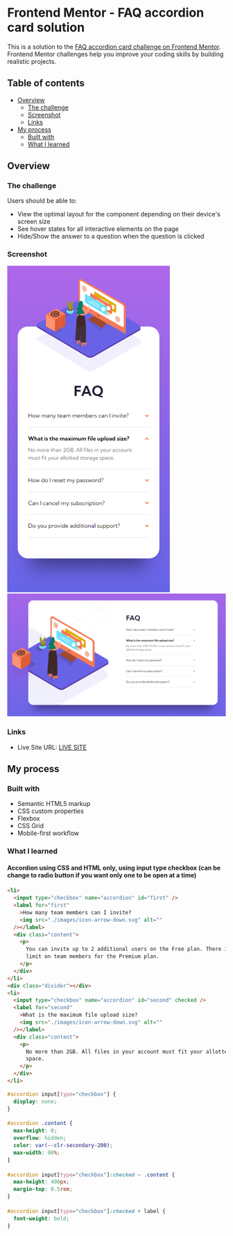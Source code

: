 # Frontend Mentor - FAQ accordion card solution

This is a solution to the [FAQ accordion card challenge on Frontend Mentor](https://www.frontendmentor.io/challenges/faq-accordion-card-XlyjD0Oam). Frontend Mentor challenges help you improve your coding skills by building realistic projects.

## Table of contents

- [Overview](#overview)
  - [The challenge](#the-challenge)
  - [Screenshot](#screenshot)
  - [Links](#links)
- [My process](#my-process)
  - [Built with](#built-with)
  - [What I learned](#what-i-learned)

## Overview

### The challenge

Users should be able to:

- View the optimal layout for the component depending on their device's screen size
- See hover states for all interactive elements on the page
- Hide/Show the answer to a question when the question is clicked

### Screenshot

![](./FinalProduct/mobile.png)
![](./FinalProduct/desktop.png)

### Links

- Live Site URL: [LIVE SITE](https://jocular-hummingbird-e98b36.netlify.app/)

## My process

### Built with

- Semantic HTML5 markup
- CSS custom properties
- Flexbox
- CSS Grid
- Mobile-first workflow

### What I learned

#### Accordion using CSS and HTML only, using input type checkbox (can be change to radio button if you want only one to be open at a time)

```html
<li>
  <input type="checkbox" name="accordion" id="first" />
  <label for="first"
    >How many team members can I invite?
    <img src="./images/icon-arrow-down.svg" alt=""
  /></label>
  <div class="content">
    <p>
      You can invite up to 2 additional users on the Free plan. There is no
      limit on team members for the Premium plan.
    </p>
  </div>
</li>
<div class="divider"></div>
<li>
  <input type="checkbox" name="accordion" id="second" checked />
  <label for="second"
    >What is the maximum file upload size?
    <img src="./images/icon-arrow-down.svg" alt=""
  /></label>
  <div class="content">
    <p>
      No more than 2GB. All files in your account must fit your allotted storage
      space.
    </p>
  </div>
</li>
```

```css
#accordion input[type="checkbox"] {
  display: none;
}

#accordion .content {
  max-height: 0;
  overflow: hidden;
  color: var(--clr-secondary-200);
  max-width: 90%;
}

#accordion input[type="checkbox"]:checked ~ .content {
  max-height: 400px;
  margin-top: 0.5rem;
}

#accordion input[type="checkbox"]:checked + label {
  font-weight: bold;
}
```
